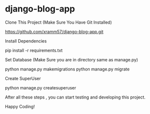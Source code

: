 ﻿# django-blog-app
 Clone This Project (Make Sure You Have Git Installed)

https://github.com/xramm57/django-blog-app.git

Install Dependencies

pip install -r requirements.txt

Set Database (Make Sure you are in directory same as manage.py)

python manage.py makemigrations
python manage.py migrate

Create SuperUser

python manage.py createsuperuser

After all these steps , you can start testing and developing this project.

Happy Coding!
